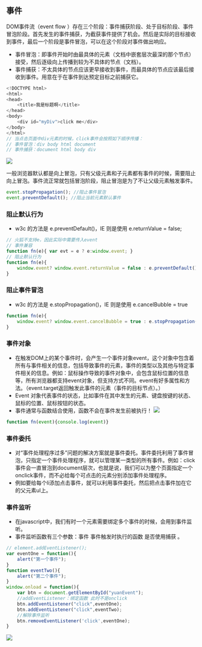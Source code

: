 ## 事件
DOM事件流（event  flow ）存在三个阶段：事件捕获阶段、处于目标阶段、事件冒泡阶段。首先发生的事件捕获，为截获事件提供了机会。然后是实际的目标接收到事件，最后一个阶段是事件冒泡，可以在这个阶段对事件做出响应。
- 事件冒泡：即事件开始时由最具体的元素（文档中嵌套层次最深的那个节点）接受，然后逐级向上传播到较为不具体的节点（文档）。
- 事件捕获：不太具体的节点应该更早接收到事件，而最具体的节点应该最后接收到事件。用意在于在事件到达预定目标之前捕获它。
``` javascript
<!DOCTYPE html>
<html>
<head>
    <title>我是标题啊</title>
</head>
<body>
    <div id="myDiv">click me</div>
</body>
</html>
// 当点击页面中div元素的时候，click事件会按照如下顺序传播：
// 事件冒泡：div body html document
// 事件捕获：document html body div
```
![](https://i.loli.net/2018/08/28/5b8511d9d8520.jpg)

一般浏览器默认都是向上冒泡，只有父级元素和子元素都有事件的时候，需要阻止向上冒泡。事件流正常就包括冒泡阶段，阻止冒泡是为了不让父级元素触发事件。
``` javascript
event.stopPropagation(); //阻止事件冒泡
event.preventDefault(); //阻止当前元素默认事件
```
### 阻止默认行为
- w3c 的方法是 e.preventDefault()，IE 则是使用 e.returnValue = false;
``` javascript
// 火狐不支持e，因此实际中需要传入event
// 事件兼容
function fn(e){ var evt = e ? e:window.event; }
// 阻止默认行为
function fn(e){
    window.event? window.event.returnValue = false : e.preventDefault();
}
```
### 阻止事件冒泡
- w3c 的方法是 e.stopPropagation()，IE 则是使用 e.cancelBubble = true
``` javascript
function fn(e){
    window.event? window.event.cancelBubble = true : e.stopPropagation();
}
```
### 事件对象
- 在触发DOM上的某个事件时，会产生一个事件对象event，这个对象中包含着所有与事件相关的信息，包括导致事件的元素，事件的类型以及其他与特定事件相关的信息。例如：鼠标操作导致的事件对象中，会包含鼠标位置的信息等，所有浏览器都支持event对象，但支持方式不同。event有好多属性和方法。（event.target返回触发此事件的元素（事件的目标节点）。）
- Event 对象代表事件的状态，比如事件在其中发生的元素、键盘按键的状态、鼠标的位置、鼠标按钮的状态。
- 事件通常与函数结合使用，函数不会在事件发生前被执行！
![](https://i.loli.net/2018/08/28/5b8512105b24c.jpg)
``` javascript
function fn(event){console.log(event)}
```
### 事件委托
- 对“事件处理程序过多”问题的解决方案就是事件委托。事件委托利用了事件冒泡，只指定一个事件处理程序，就可以管理某一类型的所有事件。例如：click事件会一直冒泡到document层次，也就是说，我们可以为整个页面指定一个onclick事件，而不必给每个可点击的元素分别添加事件处理程序。
- 例如要给每个li添加点击事件，就可以利用事件委托，然后把点击事件加在它的父元素ul上。
### 事件监听
- 在javascript中，我们有时一个元素需要绑定多个事件的时候，会用到事件监听。
- 事件监听函数有三个参数：事件 事件触发时执行的函数 是否使用捕获 。
``` javascript
// element.addEventListener();
var eventOne = function(){ 
    alert("第一个事件"); 
} 
function eventTwo(){ 
    alert("第二个事件"); 
} 
window.onload = function(){ 
    var btn = document.getElementById("yuanEvent"); 
    //addEventListener：绑定函数 此时不是onclick
    btn.addEventListener("click",eventOne); 
    btn.addEventListener("click",eventTwo);
    //解除事件监听
    btn.removeEventListener('click',eventOne); 
}
```
![](https://i.loli.net/2018/08/28/5b8512905fe6a.jpg)